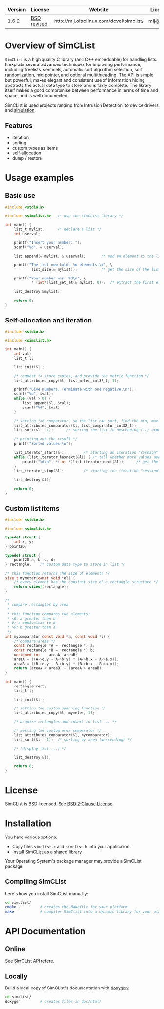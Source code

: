 | Version | License | Website | LicenseContact | 
| - | - | - | - |
| 1.6.2 | [BSD revised](http://www.opensource.org/licenses/bsd-license.php) | http://mij.oltrelinux.com/devel/simclist/ | mij@sshguard.net |

# Overview of SimCList

`SimCList` is a high quality C library (and C++ embeddable) for handling lists. It exploits several advanced techniques for improving performance, including freelists, sentinels, automatic sort algorithm selection, sort randomization, mid pointer, and optional multithreading. The API is simple but powerful, makes elegant and consistent use of information hiding, abstracts the actual data type to store, and is fairly complete. The library itself makes a good compromise between performance in terms of time and space, and is well documented.

SimCList is used projects ranging from [Intrusion Detection](https://sshguard.net), to [device drivers](https://opensource.apple.com/source/SmartcardCCID/) and [simulation](https://www.nrel.gov/wind/nwtc/openfast.html).

## Features

- iteration
- sorting
- custom types as items
- self-allocation
- dump / restore

# Usage examples

## Basic use

```C
#include <stdio.h>

#include <simclist.h>   /* use the SimCList library */

int main() {
    list_t mylist;      /* declare a list */
    int userval;

    printf("Insert your number: ");
    scanf("%d", & userval);

    list_append(& mylist, & userval);       /* add an element to the list */

    printf("The list now holds %u elements.\n", \
            list_size(& mylist));           /* get the size of the list */

    printf("Your number was: %d\n", \
            * (int*)list_get_at(& mylist, 0));  /* extract the first element of the list */

    list_destroy(&mylist);
    
    return 0;
}
```

## Self-allocation and iteration

```C
#include <stdio.h>

#include <simclist.h>

int main() {
    int val;
    list_t l;

    list_init(&l);

    /* request to store copies, and provide the metric function */
    list_attributes_copy(&l, list_meter_int32_t, 1);

    printf("Give numbers. Terminate with one negative.\n");
    scanf("%d", &val);
    while (val > 0) {
        list_append(&l, &val);
        scanf("%d", &val);
    } 

    /* setting the comparator, so the list can sort, find the min, max etc */
    list_attributes_comparator(&l, list_comparator_int32_t);
    list_sort(&l, -1);      /* sorting the list in descending (-1) order */
    
    /* printing out the result */
    printf("Sorted values:\n");
    
    list_iterator_start(&l);        /* starting an iteration "session" */
    while (list_iterator_hasnext(&l)) { /* tell whether more values available */
        printf("%d\n", *(int *)list_iterator_next(&l));     /* get the next value */
    }
    list_iterator_stop(&l);         /* starting the iteration "session" */
    
    list_destroy(&l);

    return 0;
}
```

## Custom list items

```C
#include <stdio.h>

#include <simclist.h>

typedef struct {
	int x, y;
} point2D;

typedef struct {
	point2D a, b, c, d;
} rectangle;	/* custom data type to store in list */

/* this function returns the size of elements */
size_t mymeter(const void *el) {
	/* every element has the constant size of a rectangle structure */
	return sizeof(rectangle);
}

/*
 * compare rectangles by area
 * 
 * this function compares two elements:
 * <0: a greater than b
 * 0: a equivalent to b
 * >0: b greater than a
 */
int mycomparator(const void *a, const void *b) {
	/* compare areas */
	const rectangle *A = (rectangle *) a;
	const rectangle *B = (rectangle *) b;
	unsigned int    areaA, areaB;
	areaA = ((A->c.y - A->b.y) * (A->b.x - A->a.x));
	areaB = ((B->c.y - B->b.y) * (B->b.x - B->a.x));
	return (areaA < areaB) - (areaA > areaB);
}

int main() {
	rectangle rect;
	list_t l;

	list_init(&l);

	/* setting the custom spanning function */
	list_attributes_copy(&l, mymeter, 1);

	/* acquire rectangles and insert in list ... */

	/* setting the custom area comparator */
	list_attributes_comparator(&l, mycomparator);
	list_sort(&l, -1);	/* sorting by area (descending) */

	/* [display list ...] */

    list_destroy(&l);

	return 0;
}
```

# License

SimCList is BSD-licensed. See [BSD 2-Clause License](http://www.opensource.org/licenses/bsd-license.php).

# Installation

You have various options:

- Copy files `simclist.c` and `simclist.h` into your application.
- Install SimCList as a shared library.

Your Operating System's package manager may provide a SimCList package.

## Compiling SimCList

here's how you install SimCList manually:

```bash
cd simclist/
cmake .         # creates the Makefile for your platform
make            # compiles SimClist into a dynamic library for your platform
```

# API Documentation

## Online

See [SimCList API refere](http://mij.oltrelinux.com/devel/simclist/apidoc/d3/d68/simclist_8h.html).

## Locally

Build a local copy of SimCList's documentation with [doxygen](https://www.doxygen.nl):

```bash
cd simclist/
doxygen         # creates files in doc/html/
```
